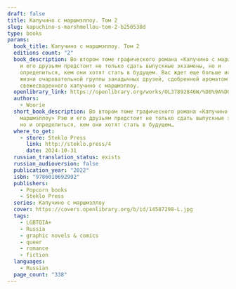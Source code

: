 ```yaml
---
draft: false
title: Капучино с маршмэллоу. Том 2
slug: kapuchino-s-marshmellou-tom-2-b250538d
type: books
params:
  book_title: Капучино с маршмэллоу. Том 2
  editions count: "2"
  book_description: Во втором томе графического романа «Капучино с маршмэллоу» Рэю
    и его друзьям предстоит не только сдать выпускные экзамены, но и
    определиться, кем они хотят стать в будущем. Вас ждет еще больше историй из
    жизни очаровательной группы закадычных друзей, сдобренной ароматом
    свежесваренного капучино с маршмэллоу.
  openlibrary_link: https://openlibrary.org/works/OL37892846W/%D0%9A%D0%B0%D0%BF%D1%83%D1%87%D0%B8%D0%BD%D0%BE_%D1%81_%D0%BC%D0%B0%D1%80%D1%88%D0%BC%D1%8D%D0%BB%D0%BB%D0%BE%D1%83._%D0%A2%D0%BE%D0%BC_2
  authors:
    - Woorie
  short_book_description: Во втором томе графического романа «Капучино с
    маршмэллоу» Рэю и его друзьям предстоит не только сдать выпускные экзамены,
    но и определиться, кем они хотят стать в будущем…
  where_to_get:
    - store: Steklo Press
      link: http://steklo.press/4
      date: 2024-10-31
  russian_translation_status: exists
  russian_audioversion: false
  publication_year: "2022"
  isbn: "9786010692992"
  publishers:
    - Popcorn books
    - Steklo Press
  series: Капучино с маршмэллоу
  cover: https://covers.openlibrary.org/b/id/14587298-L.jpg
  tags:
    - LGBTQIA+
    - Russia
    - graphic novels & comics
    - queer
    - romance
    - fiction
  languages:
    - Russian
  page_count: "338"
---
```

